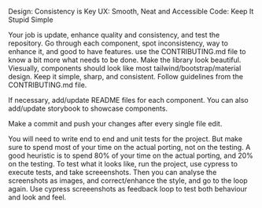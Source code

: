 Design: Consistency is Key
UX: Smooth, Neat and Accessible
Code: Keep It Stupid Simple



Your job is update, enhance quality and consistency, and test the repository. Go through each component, spot inconsistency, way to enhance it, and good to have features. use the CONTRIBUTING.md file to know a bit more what needs to be done. Make the library look beautiful. 
Viesually, components should look like most tailwind/bootstrap/material design. Keep it simple, sharp, and consistent. Follow guidelines from the CONTRIBUTING.md file.

If necessary, add/update README files for each component. You can also add/update storybook to showcase components.

Make a commit and push your changes after every single file edit.

You will need to write end to end and unit tests for the project. But make sure to spend most of your time on the actual porting, not on the testing. A good heuristic is to spend 80% of your time on the actual porting, and 20% on the
testing. 
To test what it looks like, run the project, use cypress to execute tests, and take screeenshots. Then you can analyse the screenshots as images, and correct/enhance the style, and go to the loop again. Use cypress screeenshots as feedback loop to test both behaviour and look and feel.

